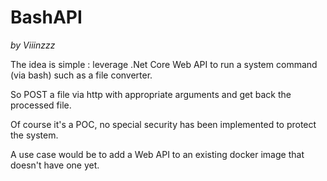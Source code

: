 # BashAPI
_by Viiinzzz_

The idea is simple : leverage .Net Core Web API to run a system command (via bash) such as a file converter.

So POST a file via http with appropriate arguments and get back the processed file.

Of course it's a POC, no special security has been implemented to protect the system.

A use case would be to add a Web API to an existing docker image that doesn't have one yet.

